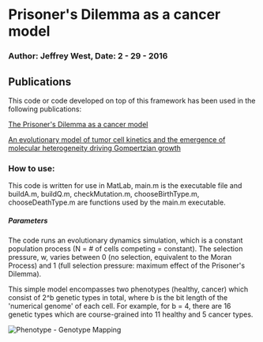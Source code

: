 # Prisoner's Dilemma as a cancer model
### Author: Jeffrey West, Date: 2 - 29 - 2016
## Publications
This code or code developed on top of this framework has been used in the following publications:

[The Prisoner's Dilemma as a cancer model](http://arxiv.org/abs/1512.04591)

[An evolutionary model of tumor cell kinetics and the emergence of molecular heterogeneity driving Gompertzian growth](http://arxiv.org/abs/1512.04590)

### How to use:
This code is written for use in MatLab, main.m is the executable file and buildA.m, buildQ.m, checkMutation.m, chooseBirthType.m, chooseDeathType.m are functions used by the main.m executable.

##### Parameters
The code runs an evolutionary dynamics simulation, which is a constant population process (N = # of cells competing = constant). The selection pressure, w, varies between 0 (no selection, equivalent to the Moran Process) and 1 (full selection pressure: maximum effect of the Prisoner's Dilemma).

This simple model encompasses two phenotypes (healthy, cancer) which consist of 2^b genetic types in total, where b is the bit length of the 'numerical genome' of each cell. For example, for b = 4, there are 16 genetic types which are course-grained into 11 healthy and 5 cancer types. 

![Phenotype - Genotype Mapping](https://github.com/JeffreyWest/prisoners_dilemma_cancer_model/genotype_phenotype_mapping.png "Phenotype - Genotype Mapping")
